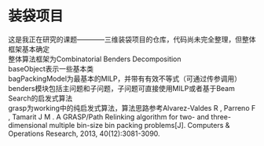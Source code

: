 # 装袋项目
这是我正在研究的课题————三维装袋项目的仓库，代码尚未完全整理，但整体框架基本确定  
整体算法框架为Combinatorial Benders Decomposition  
baseObject表示一些基本类  
bagPackingModel为最基本的MILP，并带有有效不等式（可通过传参调用）  
benders模块包括主问题和子问题，子问题可直接使用MILP或者基于Beam Search的启发式算法  
grasp为working中的纯启发式算法，算法思路参考Alvarez-Valdes R , Parreno F , Tamarit J M . A GRASP/Path Relinking algorithm for two- and three-dimensional multiple bin-size bin packing problems[J]. Computers & Operations Research, 2013, 40(12):3081-3090.
